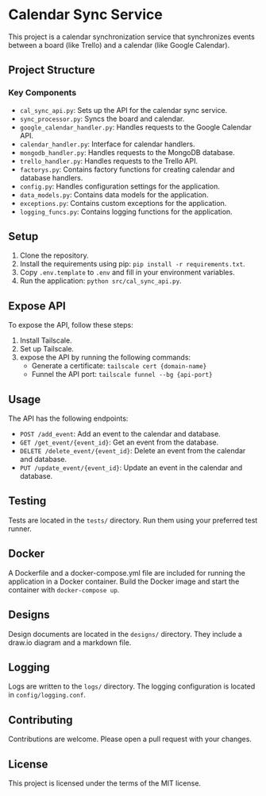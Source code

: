 # Calendar Sync Service

This project is a calendar synchronization service that synchronizes events between a board (like Trello) and a calendar (like Google Calendar).

## Project Structure

### Key Components

- `cal_sync_api.py`: Sets up the API for the calendar sync service.
- `sync_processor.py`: Syncs the board and calendar.
- `google_calendar_handler.py`: Handles requests to the Google Calendar API.
- `calendar_handler.py`: Interface for calendar handlers.
- `mongodb_handler.py`: Handles requests to the MongoDB database.
- `trello_handler.py`: Handles requests to the Trello API.
- `factorys.py`: Contains factory functions for creating calendar and database handlers.
- `config.py`: Handles configuration settings for the application.
- `data_models.py`: Contains data models for the application.
- `exceptions.py`: Contains custom exceptions for the application.
- `logging_funcs.py`: Contains logging functions for the application.

## Setup

1. Clone the repository.
2. Install the requirements using pip: `pip install -r requirements.txt`.
3. Copy `.env.template` to `.env` and fill in your environment variables.
4. Run the application: `python src/cal_sync_api.py`.

## Expose API

To expose the API, follow these steps:

1. Install Tailscale.
2. Set up Tailscale.
3. expose the API by running the following commands:
    - Generate a certificate: `tailscale cert {domain-name}`
    - Funnel the API port: `tailscale funnel --bg {api-port}`

## Usage

The API has the following endpoints:

- `POST /add_event`: Add an event to the calendar and database.
- `GET /get_event/{event_id}`: Get an event from the database.
- `DELETE /delete_event/{event_id}`: Delete an event from the calendar and database.
- `PUT /update_event/{event_id}`: Update an event in the calendar and database.

## Testing

Tests are located in the `tests/` directory. Run them using your preferred test runner.

## Docker

A Dockerfile and a docker-compose.yml file are included for running the application in a Docker container. Build the Docker image and start the container with `docker-compose up`.

## Designs

Design documents are located in the `designs/` directory. They include a draw.io diagram and a markdown file.

## Logging

Logs are written to the `logs/` directory. The logging configuration is located in `config/logging.conf`.

## Contributing

Contributions are welcome. Please open a pull request with your changes.

## License

This project is licensed under the terms of the MIT license.
